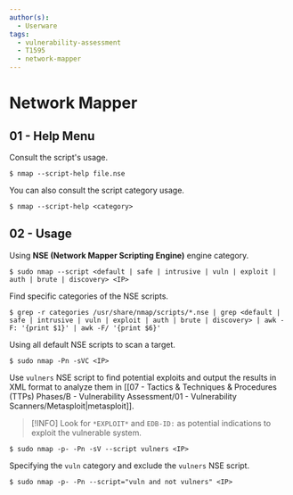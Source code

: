 ```yaml
---
author(s):
  - Userware
tags:
  - vulnerability-assessment
  - T1595
  - network-mapper
---
```

# Network Mapper

## 01 - Help Menu

Consult the script's usage.

```
$ nmap --script-help file.nse
```

You can also consult the script category usage.

```
$ nmap --script-help <category>
```

## 02 - Usage

Using **NSE (Network Mapper Scripting Engine)** engine category.

```
$ sudo nmap --script <default | safe | intrusive | vuln | exploit | auth | brute | discovery> <IP>
```

Find specific categories of the NSE scripts.

```
$ grep -r categories /usr/share/nmap/scripts/*.nse | grep <default | safe | intrusive | vuln | exploit | auth | brute | discovery> | awk -F: '{print $1}' | awk -F/ '{print $6}'
```

Using all default NSE scripts to scan a target.

```
$ sudo nmap -Pn -sVC <IP>
```

Use `vulners` NSE script to find potential exploits and output the results in XML format to analyze them in [[07 - Tactics & Techniques & Procedures (TTPs) Phases/B - Vulnerability Assessment/01 - Vulnerability Scanners/Metasploit|metasploit]].

> [!INFO]
> Look for `*EXPLOIT*` and `EDB-ID:` as potential indications to exploit the vulnerable system.

```
$ sudo nmap -p- -Pn -sV --script vulners <IP>
```

Specifying the `vuln` category and exclude the `vulners` NSE script.

```
$ sudo nmap -p- -Pn --script="vuln and not vulners" <IP>
```